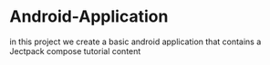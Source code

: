# Android-Application
in this project we create a basic android application that contains a Jectpack compose tutorial content
